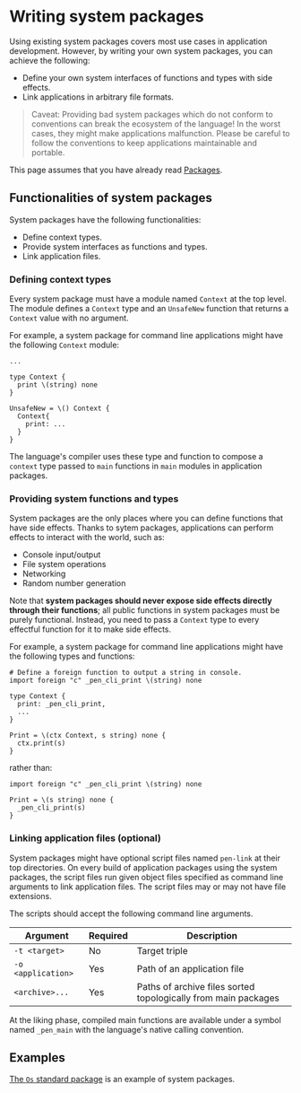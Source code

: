 # Writing system packages

Using existing system packages covers most use cases in application development. However, by writing your own system packages, you can achieve the following:

- Define your own system interfaces of functions and types with side effects.
- Link applications in arbitrary file formats.

> Caveat: Providing bad system packages which do not conform to conventions can break the ecosystem of the language! In the worst cases, they might make applications malfunction. Please be careful to follow the conventions to keep applications maintainable and portable.

This page assumes that you have already read [Packages](/references/language/packages.md).

## Functionalities of system packages

System packages have the following functionalities:

- Define context types.
- Provide system interfaces as functions and types.
- Link application files.

### Defining context types

Every system package must have a module named `Context` at the top level. The module defines a `Context` type and an `UnsafeNew` function that returns a `Context` value with no argument.

For example, a system package for command line applications might have the following `Context` module:

```pen
...

type Context {
  print \(string) none
}

UnsafeNew = \() Context {
  Context{
    print: ...
  }
}
```

The language's compiler uses these type and function to compose a `context` type passed to `main` functions in `main` modules in application packages.

### Providing system functions and types

System packages are the only places where you can define functions that have side effects. Thanks to sytem packages, applications can perform effects to interact with the world, such as:

- Console input/output
- File system operations
- Networking
- Random number generation

Note that **system packages should never expose side effects directly through their functions**; all public functions in system packages must be purely functional. Instead, you need to pass a `Context` type to every effectful function for it to make side effects. 

For example, a system package for command line applications might have the following types and functions:

```pen
# Define a foreign function to output a string in console.
import foreign "c" _pen_cli_print \(string) none

type Context {
  print: _pen_cli_print,
  ...
}

Print = \(ctx Context, s string) none {
  ctx.print(s)
}
```

rather than:

```pen
import foreign "c" _pen_cli_print \(string) none

Print = \(s string) none {
  _pen_cli_print(s)
}
```

### Linking application files (optional)

System packages might have optional script files named `pen-link` at their top directories. On every build of application packages using the system packages, the script files run given object files specified as command line arguments to link application files. The script files may or may not have file extensions.

The scripts should accept the following command line arguments.

| Argument           | Required | Description                                                    |
| ------------------ | -------- | -------------------------------------------------------------- |
| `-t <target>`      | No       | Target triple                                                  |
| `-o <application>` | Yes      | Path of an application file                                    |
| `<archive>...`     | Yes      | Paths of archive files sorted topologically from main packages |

At the liking phase, compiled main functions are available under a symbol named `_pen_main` with the language's native calling convention.

## Examples

[The `Os` standard package](https://github.com/pen-lang/pen/tree/main/lib/os) is an example of system packages.
